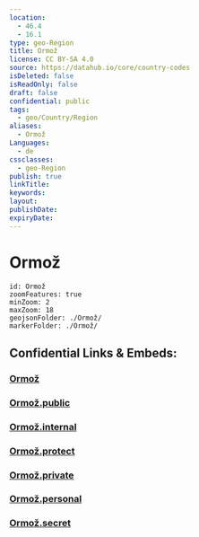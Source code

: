 ```yaml
---
location:
  - 46.4
  - 16.1
type: geo-Region
title: Ormož
license: CC BY-SA 4.0
source: https://datahub.io/core/country-codes
isDeleted: false
isReadOnly: false
draft: false
confidential: public
tags:
  - geo/Country/Region
aliases:
  - Ormož
Languages:
  - de
cssclasses:
  - geo-Region
publish: true
linkTitle:
keywords:
layout:
publishDate:
expiryDate:
---
```


# Ormož

```leaflet
id: Ormož
zoomFeatures: true 
minZoom: 2 
maxZoom: 18
geojsonFolder: ./Ormož/
markerFolder: ./Ormož/
```


## Confidential Links & Embeds: 

### [Ormož](/_Standards/Earth/Continent/Europe/Europe~Central/Slovenia/Regions~Slovenia/Podravska/counties~Podravska/Ormož.md) 

### [Ormož.public](/_public/Earth/Continent/Europe/Europe~Central/Slovenia/Regions~Slovenia/Podravska/counties~Podravska/Ormož.public.md) 

### [Ormož.internal](/_internal/Earth/Continent/Europe/Europe~Central/Slovenia/Regions~Slovenia/Podravska/counties~Podravska/Ormož.internal.md) 

### [Ormož.protect](/_protect/Earth/Continent/Europe/Europe~Central/Slovenia/Regions~Slovenia/Podravska/counties~Podravska/Ormož.protect.md) 

### [Ormož.private](/_private/Earth/Continent/Europe/Europe~Central/Slovenia/Regions~Slovenia/Podravska/counties~Podravska/Ormož.private.md) 

### [Ormož.personal](/_personal/Earth/Continent/Europe/Europe~Central/Slovenia/Regions~Slovenia/Podravska/counties~Podravska/Ormož.personal.md) 

### [Ormož.secret](/_secret/Earth/Continent/Europe/Europe~Central/Slovenia/Regions~Slovenia/Podravska/counties~Podravska/Ormož.secret.md)

